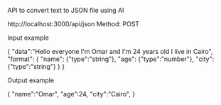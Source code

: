API to convert text to JSON file using AI

http://localhost:3000/api/json
Method: POST

Input example 

{
    "data":"Hello everyone I'm Omar and I'm 24 years old I live in Cairo",
    "format": {
        "name": {"type":"string"},
        "age": {"type":"number"},
        "city": {"type":"string"}
    }
}

Output example 

{
  "name":"Omar",
  "age":24,
  "city":"Cairo",
}
  
